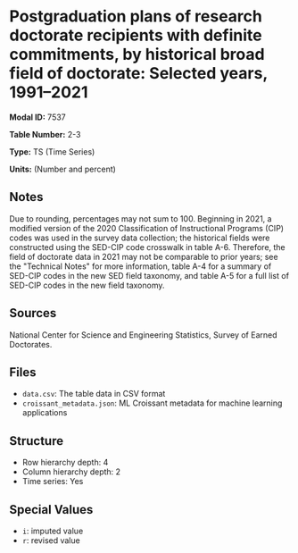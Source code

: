 # Postgraduation plans of research doctorate recipients with definite commitments, by historical broad field of doctorate: Selected years, 1991–2021

**Modal ID:** 7537

**Table Number:** 2-3

**Type:** TS (Time Series)

**Units:** (Number and percent)

## Notes

Due to rounding, percentages may not sum to 100. Beginning in 2021, a modified version of the 2020 Classification of Instructional Programs (CIP) codes was used in the survey data collection; the historical fields were constructed using the SED-CIP code crosswalk in table A-6. Therefore, the field of doctorate data in 2021 may not be comparable to prior years; see the "Technical Notes" for more information, table A-4 for a summary of SED-CIP codes in the new SED field taxonomy, and table A-5 for a full list of SED-CIP codes in the new field taxonomy.

## Sources

National Center for Science and Engineering Statistics, Survey of Earned Doctorates.

## Files

- `data.csv`: The table data in CSV format
- `croissant_metadata.json`: ML Croissant metadata for machine learning applications

## Structure

- Row hierarchy depth: 4
- Column hierarchy depth: 2
- Time series: Yes

## Special Values

- `i`: imputed value
- `r`: revised value
